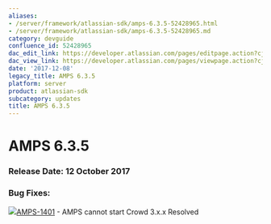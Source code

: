 ```yaml
---
aliases:
- /server/framework/atlassian-sdk/amps-6.3.5-52428965.html
- /server/framework/atlassian-sdk/amps-6.3.5-52428965.md
category: devguide
confluence_id: 52428965
dac_edit_link: https://developer.atlassian.com/pages/editpage.action?cjm=wozere&pageId=52428965
dac_view_link: https://developer.atlassian.com/pages/viewpage.action?cjm=wozere&pageId=52428965
date: '2017-12-08'
legacy_title: AMPS 6.3.5
platform: server
product: atlassian-sdk
subcategory: updates
title: AMPS 6.3.5
---
```

# AMPS 6.3.5

### Release Date: 12 October 2017

### Bug Fixes: 

<a href="https://ecosystem.atlassian.net/browse/AMPS-1401?src=confmacro" class="jira-issue-key"><img src="https://ecosystem.atlassian.net/secure/viewavatar?size=xsmall&amp;avatarId=15303&amp;avatarType=issuetype" class="icon" />AMPS-1401</a> - AMPS cannot start Crowd 3.x.x Resolved
